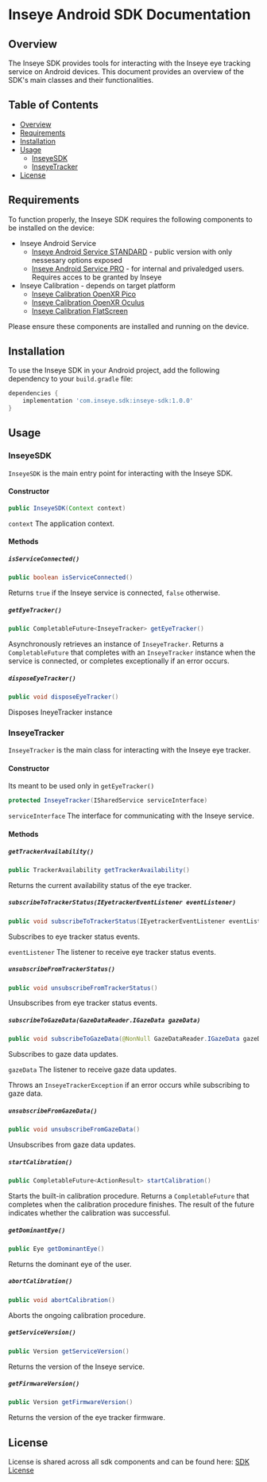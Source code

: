 
# Inseye Android SDK Documentation

## Overview

The Inseye SDK provides tools for interacting with the Inseye eye tracking service on Android devices. This document provides an overview of the SDK's main classes and their functionalities.

## Table of Contents

- [Overview](#overview)
- [Requirements](#requirements)
- [Installation](#installation)
- [Usage](#usage)
  - [InseyeSDK](#inseyesdk)
  - [InseyeTracker](#inseyetracker)
- [License](#license)

## Requirements

To function properly, the Inseye SDK requires the following components to be installed on the device:
- Inseye Android Service
    - [Inseye Android Service STANDARD](https://install.appcenter.ms/orgs/inseye/apps/inseye-service/distribution_groups/inseye%20public) - public version with only nessesary options exposed
    - [Inseye Android Service PRO](https://install.appcenter.ms/orgs/inseye/apps/inseye-service/distribution_groups/inseye%20internal) - for internal and privaledged users. Requires acces to be granted by Inseye 
- Inseye Calibration - depends on target platform
  - [Inseye Calibration OpenXR Pico](https://install.appcenter.ms/orgs/inseye/apps/inseye-calibration-openxr-pico/distribution_groups/inseye%20public)
  - [Inseye Calibration OpenXR Oculus](https://install.appcenter.ms/orgs/inseye/apps/inseye-calibration-openxr-quest/distribution_groups/inseye%20public)
  - [Inseye Calibration FlatScreen](https://install.appcenter.ms/orgs/inseye/apps/inseye-calibration-flat-screen/distribution_groups/inseye%20public)

Please ensure these components are installed and running on the device.

## Installation

To use the Inseye SDK in your Android project, add the following dependency to your `build.gradle` file:

```gradle
dependencies {
    implementation 'com.inseye.sdk:inseye-sdk:1.0.0'
}
```

## Usage

### InseyeSDK

`InseyeSDK` is the main entry point for interacting with the Inseye SDK.

#### Constructor

```java
public InseyeSDK(Context context)
```

`context` The application context.

#### Methods

##### `isServiceConnected()`

```java
public boolean isServiceConnected()
```

Returns `true` if the Inseye service is connected, `false` otherwise.

##### `getEyeTracker()`

```java
public CompletableFuture<InseyeTracker> getEyeTracker()
```

Asynchronously retrieves an instance of `InseyeTracker`. Returns a `CompletableFuture` that completes with an `InseyeTracker` instance when the service is connected, or completes exceptionally if an error occurs.

##### `disposeEyeTracker()`

```java
public void disposeEyeTracker()
```
Disposes IneyeTracker instance 

### InseyeTracker

`InseyeTracker` is the main class for interacting with the Inseye eye tracker.

#### Constructor
Its meant to be used only in `getEyeTracker()`
```java
protected InseyeTracker(ISharedService serviceInterface)
```

`serviceInterface` The interface for communicating with the Inseye service.

#### Methods

##### `getTrackerAvailability()`

```java
public TrackerAvailability getTrackerAvailability()
```

Returns the current availability status of the eye tracker.

##### `subscribeToTrackerStatus(IEyetrackerEventListener eventListener)`

```java
public void subscribeToTrackerStatus(IEyetrackerEventListener eventListener)
```

Subscribes to eye tracker status events.

`eventListener` The listener to receive eye tracker status events.

##### `unsubscribeFromTrackerStatus()`

```java
public void unsubscribeFromTrackerStatus()
```

Unsubscribes from eye tracker status events.

##### `subscribeToGazeData(GazeDataReader.IGazeData gazeData)`

```java
public void subscribeToGazeData(@NonNull GazeDataReader.IGazeData gazeData) throws InseyeTrackerException
```

Subscribes to gaze data updates.

`gazeData` The listener to receive gaze data updates.

Throws an `InseyeTrackerException` if an error occurs while subscribing to gaze data.

##### `unsubscribeFromGazeData()`

```java
public void unsubscribeFromGazeData()
```

Unsubscribes from gaze data updates.

##### `startCalibration()`

```java
public CompletableFuture<ActionResult> startCalibration()
```
Starts the built-in calibration procedure. Returns a `CompletableFuture` that completes when the calibration procedure finishes. The result of the future indicates whether the calibration was successful.


##### `getDominantEye()`

```java
public Eye getDominantEye()
```

Returns the dominant eye of the user.

##### `abortCalibration()`

```java
public void abortCalibration()
```

Aborts the ongoing calibration procedure.

##### `getServiceVersion()`

```java
public Version getServiceVersion()
```

Returns the version of the Inseye service.

##### `getFirmwareVersion()`

```java
public Version getFirmwareVersion()
```

Returns the version of the eye tracker firmware.



## License

License is shared across all sdk components and can be found here: [SDK License](https://github.com/Inseye/Licenses/blob/master/SDKLicense.txt)
